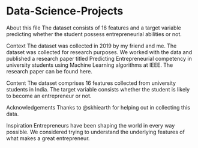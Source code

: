 # Data-Science-Projects
About this file
The dataset consists of 16 features and a target variable predicting whether the student possess entrepreneurial abilities or not.

Context
The dataset was collected in 2019 by my friend and me. The dataset was collected for research purposes. We worked with the data and published a research paper titled Predicting Entrepreneurial competency in university students using Machine Learning algorithms at IEEE. The research paper can be found here.

Content
The dataset comprises 16 features collected from university students in India. The target variable consists whether the student is likely to become an entrepreneur or not.

Acknowledgements
Thanks to @skhiearth for helping out in collecting this data.

Inspiration
Entrepreneurs have been shaping the world in every way possible. We considered trying to understand the underlying features of what makes a great entrepreneur.
